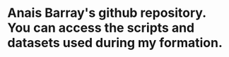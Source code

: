 # Anais Barray's github repository. You can access the scripts and datasets used during my formation.
